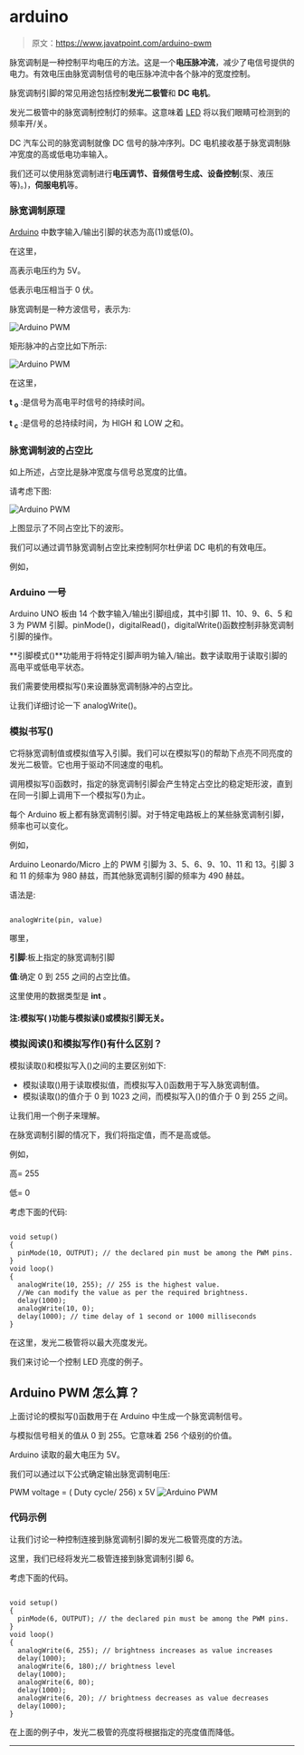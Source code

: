 # arduino

> 原文：<https://www.javatpoint.com/arduino-pwm>

脉宽调制是一种控制平均电压的方法。这是一个**电压脉冲流**，减少了电信号提供的电力。有效电压由脉宽调制信号的电压脉冲流中各个脉冲的宽度控制。

脉宽调制引脚的常见用途包括控制**发光二极管**和 **DC 电机**。

发光二极管中的脉宽调制控制灯的频率。这意味着 [LED](https://www.javatpoint.com/led-full-form) 将以我们眼睛可检测到的频率开/关。

DC 汽车公司的脉宽调制就像 DC 信号的脉冲序列。DC 电机接收基于脉宽调制脉冲宽度的高或低电功率输入。

我们还可以使用脉宽调制进行**电压调节、音频信号生成、设备控制**(泵、液压等)。)，**伺服电机**等。

### 脉宽调制原理

[Arduino](https://www.javatpoint.com/arduino) 中数字输入/输出引脚的状态为高(1)或低(0)。

在这里，

高表示电压约为 5V。

低表示电压相当于 0 伏。

脉宽调制是一种方波信号，表示为:

![Arduino PWM](img/01e36d3073b4775a44649e6b5dfc4456.png)

矩形脉冲的占空比如下所示:

![Arduino PWM](img/fdbba2fbe35270577518966d82898c30.png)

在这里，

**t <sub>o</sub>** :是信号为高电平时信号的持续时间。

**t <sub>c</sub>** :是信号的总持续时间，为 HIGH 和 LOW 之和。

### 脉宽调制波的占空比

如上所述，占空比是脉冲宽度与信号总宽度的比值。

请考虑下图:

![Arduino PWM](img/56f987f2248508f218d0450d237606a1.png)

上图显示了不同占空比下的波形。

我们可以通过调节脉宽调制占空比来控制阿尔杜伊诺 DC 电机的有效电压。

例如，

### Arduino 一号

Arduino UNO 板由 14 个数字输入/输出引脚组成，其中引脚 11、10、9、6、5 和 3 为 PWM 引脚。pinMode()，digitalRead()，digitalWrite()函数控制非脉宽调制引脚的操作。

**引脚模式()**功能用于将特定引脚声明为输入/输出。数字读取用于读取引脚的高电平或低电平状态。

我们需要使用模拟写()来设置脉宽调制脉冲的占空比。

让我们详细讨论一下 analogWrite()。

### 模拟书写()

它将脉宽调制值或模拟值写入引脚。我们可以在模拟写()的帮助下点亮不同亮度的发光二极管。它也用于驱动不同速度的电机。

调用模拟写()函数时，指定的脉宽调制引脚会产生特定占空比的稳定矩形波，直到在同一引脚上调用下一个模拟写()为止。

每个 Arduino 板上都有脉宽调制引脚。对于特定电路板上的某些脉宽调制引脚，频率也可以变化。

例如，

Arduino Leonardo/Micro 上的 PWM 引脚为 3、5、6、9、10、11 和 13。引脚 3 和 11 的频率为 980 赫兹，而其他脉宽调制引脚的频率为 490 赫兹。

语法是:

```

analogWrite(pin, value)

```

哪里，

**引脚**:板上指定的脉宽调制引脚

**值**:确定 0 到 255 之间的占空比值。

这里使用的数据类型是 **int** 。

#### 注:模拟写( )功能与模拟读()或模拟引脚无关。

### 模拟阅读()和模拟写作()有什么区别？

模拟读取()和模拟写入()之间的主要区别如下:

*   模拟读取()用于读取模拟值，而模拟写入()函数用于写入脉宽调制值。
*   模拟读取()的值介于 0 到 1023 之间，而模拟写入()的值介于 0 到 255 之间。

让我们用一个例子来理解。

在脉宽调制引脚的情况下，我们将指定值，而不是高或低。

例如，

高= 255

低= 0

考虑下面的代码:

```

void setup()
{
  pinMode(10, OUTPUT); // the declared pin must be among the PWM pins.
}
void loop()
{
  analogWrite(10, 255); // 255 is the highest value.
  //We can modify the value as per the required brightness.
  delay(1000); 
  analogWrite(10, 0);
  delay(1000); // time delay of 1 second or 1000 milliseconds
}

```

在这里，发光二极管将以最大亮度发光。

我们来讨论一个控制 LED 亮度的例子。

## Arduino PWM 怎么算？

上面讨论的模拟写()函数用于在 Arduino 中生成一个脉宽调制信号。

与模拟信号相关的值从 0 到 255。它意味着 256 个级别的价值。

Arduino 读取的最大电压为 5V。

我们可以通过以下公式确定输出脉宽调制电压:

PWM voltage = ( Duty cycle/ 256) x 5V
![Arduino PWM](img/25e281472cec4fb83cf1e4f7c1f837fc.png)

### 代码示例

让我们讨论一种控制连接到脉宽调制引脚的发光二极管亮度的方法。

这里，我们已经将发光二极管连接到脉宽调制引脚 6。

考虑下面的代码。

```

void setup()
{
  pinMode(6, OUTPUT); // the declared pin must be among the PWM pins.
}
void loop()
{
  analogWrite(6, 255); // brightness increases as value increases
  delay(1000); 
  analogWrite(6, 180);// brightness level
  delay(1000); 
  analogWrite(6, 80); 
  delay(1000); 
  analogWrite(6, 20); // brightness decreases as value decreases
  delay(1000); 
}

```

在上面的例子中，发光二极管的亮度将根据指定的亮度值而降低。

* * *